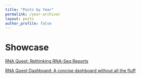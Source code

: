 ```yaml
---
title: "Posts by Year"
permalink: /year-archive/
layout: posts
author_profile: false
---
```


# Showcase

[RNA Quest: Rethinking RNA-Seq Reports](/showcase/rna-quest-report/)

[RNA Quest Dashboard: A concise dashboard without all the fluff](/showcase/rna-quest-dash/)
